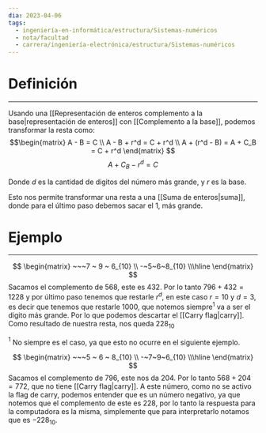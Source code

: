 ```yaml
---
dia: 2023-04-06
tags:
  - ingeniería-en-informática/estructura/Sistemas-numéricos
  - nota/facultad
  - carrera/ingeniería-electrónica/estructura/Sistemas-numéricos
---
```

# Definición
---
Usando una [[Representación de enteros complemento a la base|representación de enteros]] con [[Complemento a la base]], podemos transformar la resta como:
$$\begin{matrix} 
	A - B = C \\
	A - B + r^d = C + r^d \\
	A + (r^d - B) = A + C_B = C + r^d 
\end{matrix} $$ $$ 	A + C_B - r^d = C $$

Donde $d$ es la cantidad de digitos del número más grande, y $r$ es la base.

Esto nos permite transformar una resta a una [[Suma de enteros|suma]], donde para el último paso debemos sacar el 1, más grande.

# Ejemplo
---
$$ \begin{matrix} 
	~~~7 ~ 9 ~ 6_{10} \\
	-~5~6~8_{10} \\\hline
\end{matrix} $$
Sacamos el complemento de $568$, este es $432$. Por lo tanto $796 + 432 = 1228$ y por último paso tenemos que restarle $r^d$, en este caso $r = 10$ y $d = 3$, es decir que tenemos que restarle $1000$, que notemos siempre$^1$ va a ser el digito más grande. Por lo que podemos descartar el [[Carry flag|carry]]. Como resultado de nuestra resta, nos queda $228_{10}$

$^1$ No siempre es el caso, ya que esto no ocurre en el siguiente ejemplo.

$$  \begin{matrix} 
	~~~5 ~ 6 ~ 8_{10} \\
	-~7~9~6_{10} \\\hline
\end{matrix} $$
Sacamos el complemento de $796$, este nos da $204$. Por lo tanto $568 + 204 = 772$, que no tiene [[Carry flag|carry]]. A este número, como no se activo la flag de carry, podemos entender que es un número negativo, ya que notemos que el complemento de este es $228$, por lo tanto la respuesta para la computadora es la misma, simplemente que para interpretarlo notamos que es $-228_10$.
